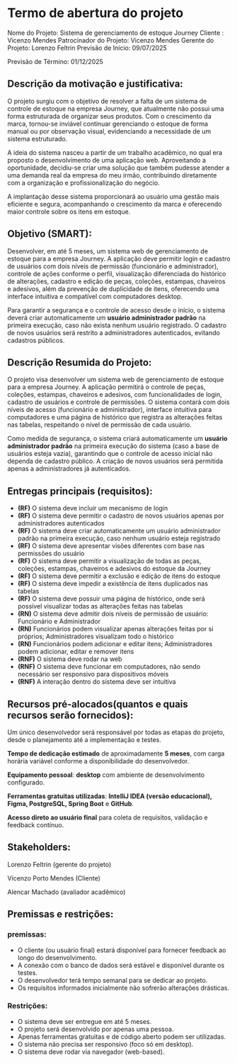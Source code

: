 # Termo de abertura do projeto

Nome do Projeto: Sistema de gerenciamento de estoque Journey
Cliente : Vicenzo Mendes
Patrocinador do Projeto: Vicenzo Mendes
Gerente do Projeto: Lorenzo Feltrin
Previsão de Início: 09/07/2025

Previsão de Término: 01/12/2025

## Descrição da motivação e justificativa:

O projeto surgiu com o objetivo de resolver a falta de um sistema de controle de estoque na empresa Journey, que atualmente não possui uma forma estruturada de organizar seus produtos. Com o crescimento da marca, tornou-se inviável continuar gerenciando o estoque de forma manual ou por observação visual, evidenciando a necessidade de um sistema estruturado.

A ideia do sistema nasceu a partir de um trabalho acadêmico, no qual era proposto o desenvolvimento de uma aplicação web. Aproveitando a oportunidade, decidiu-se criar uma solução que também pudesse atender a uma demanda real da empresa do meu irmão, contribuindo diretamente com a organização e profissionalização do negócio.

A implantação desse sistema proporcionará ao usuário uma gestão mais eficiente e segura, acompanhando o crescimento da marca e oferecendo maior controle sobre os itens em estoque.

## Objetivo (SMART):

Desenvolver, em até 5 meses, um sistema web de gerenciamento de estoque para a empresa Journey. A aplicação deve permitir login e cadastro de usuários com dois níveis de permissão (funcionário e administrador), controle de ações conforme o perfil, visualização diferenciada do histórico de alterações, cadastro e edição de peças, coleções, estampas, chaveiros e adesivos, além da prevenção de duplicidade de itens, oferecendo uma interface intuitiva e compatível com computadores desktop.

Para garantir a segurança e o controle de acesso desde o início, o sistema deverá criar automaticamente um **usuário administrador padrão** na primeira execução, caso não exista nenhum usuário registrado. O cadastro de novos usuários será restrito a administradores autenticados, evitando cadastros públicos.

## Descrição Resumida do Projeto:

O projeto visa desenvolver um sistema web de gerenciamento de estoque para a empresa Journey. A aplicação permitirá o controle de peças, coleções, estampas, chaveiros e adesivos, com funcionalidades de login, cadastro de usuários e controle de permissões. O sistema contará com dois níveis de acesso (funcionário e administrador), interface intuitiva para computadores e uma página de histórico que registra as alterações feitas nas tabelas, respeitando o nível de permissão de cada usuário.

Como medida de segurança, o sistema criará automaticamente um **usuário administrador padrão** na primeira execução do sistema (caso a base de usuários esteja vazia), garantindo que o controle de acesso inicial não dependa de cadastro público. A criação de novos usuários será permitida apenas a administradores já autenticados.

## Entregas principais (requisitos):

- **(RF)** O sistema deve incluir um mecanismo de login
- **(RF)** O sistema deve permitir o cadastro de novos usuários apenas por administradores autenticados
- **(RF)** O sistema deve criar automaticamente um usuário administrador padrão na primeira execução, caso nenhum usuário esteja registrado
- **(RF)** O sistema deve apresentar visões diferentes com base nas permissões do usuário
- **(RF)** O sistema deve permitir a visualização de todas as peças, coleções, estampas, chaveiros e adesivos do estoque da Journey
- **(RF)** O sistema deve permitir a exclusão e edição de itens do estoque
- **(RF)** O sistema deve impedir a existência de itens duplicados nas tabelas
- **(RF)** O sistema deve possuir uma página de histórico, onde será possível visualizar todas as alterações feitas nas tabelas
- **(RN)** O sistema deve admitir dois níveis de permissão de usuário: Funcionário e Administrador
- **(RN)** Funcionários podem visualizar apenas alterações feitas por si próprios; Administradores visualizam todo o histórico
- **(RN)** Funcionários podem adicionar e editar itens; Administradores podem adicionar, editar e remover itens
- **(RNF)** O sistema deve rodar na web
- **(RNF)** O sistema deve funcionar em computadores, não sendo necessário ser responsivo para dispositivos móveis
- **(RNF)** A interação dentro do sistema deve ser intuitiva

## Recursos pré-alocados(quantos e quais recursos serão fornecidos):

Um único desenvolvedor será responsável por todas as etapas do projeto, desde o planejamento até a implementação e testes.

**Tempo de dedicação estimado** de aproximadamente **5 meses**, com carga horária variável conforme a disponibilidade do desenvolvedor.

**Equipamento pessoal**: **desktop** com ambiente de desenvolvimento configurado.

**Ferramentas gratuitas utilizadas**: **IntelliJ IDEA (versão educacional), Figma, PostgreSQL, Spring Boot** e **GitHub**.

**Acesso direto ao usuário final** para coleta de requisitos, validação e feedback contínuo.

## Stakeholders:

Lorenzo Feltrin (gerente do projeto)

Vicenzo Porto Mendes (Cliente)

Alencar Machado (avaliador acadêmico)

## Premissas e restrições:

### premissas:

- O cliente (ou usuário final) estará disponível para fornecer feedback ao longo do desenvolvimento.
- A conexão com o banco de dados será estável e disponível durante os testes.
- O desenvolvedor terá tempo semanal para se dedicar ao projeto.
- Os requisitos informados inicialmente não sofrerão alterações drásticas.

### Restrições:

- O sistema deve ser entregue em até 5 meses.
- O projeto será desenvolvido por apenas uma pessoa.
- Apenas ferramentas gratuitas e de código aberto podem ser utilizadas.
- O sistema não precisa ser responsivo (foco só em desktop).
- O sistema deve rodar via navegador (web-based).